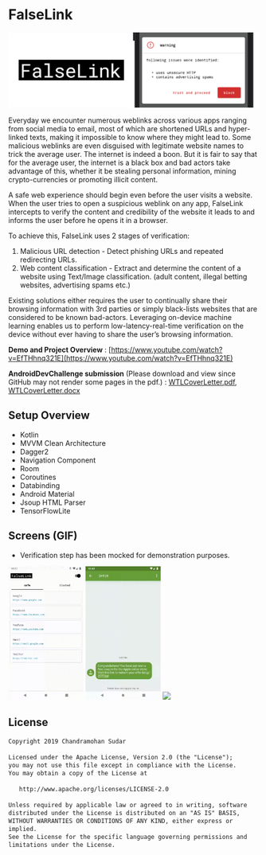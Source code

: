 FalseLink
=========

![](images/header.png)

Everyday we encounter numerous weblinks across various apps ranging from social media to email, most of which are shortened URLs and hyper-linked texts, making it impossible to know where they might lead to. Some malicious weblinks are even disguised with legitimate website names to trick the average user. The internet is indeed a boon. But it is fair to say that for the average user, the internet is a black box and bad actors take advantage of this, whether it be stealing personal information, mining crypto-currencies or promoting illicit content.

A safe web experience should begin even before the user visits a website. When the user tries to open a suspicious weblink on any app, FalseLink intercepts to verify the content and credibility of the website it leads to and informs the user before he opens it in a browser.

To achieve this, FalseLink uses 2 stages of verification:
1. Malicious URL detection - Detect phishing URLs and repeated redirecting URLs.
2. Web content classification - Extract and determine the content of a website using Text/Image classification. (adult content, illegal betting websites, advertising spams etc.)

Existing solutions either requires the user to continually share their browsing information with 3rd parties or simply black-lists websites that are considered to be known bad-actors. Leveraging on-device machine learning enables us to perform low-latency-real-time verification on the device without ever having to share the user’s browsing information.

**Demo and Project Overview** : [https://www.youtube.com/watch?v=EfTHhnq321E](https://www.youtube.com/watch?v=EfTHhnq321E)

**AndroidDevChallenge submission** (Please download and view since GitHub may not render some pages in the pdf.) : [WTLCoverLetter.pdf](submission/WTLCoverLetter.pdf), [WTLCoverLetter.docx](submission/WTLCoverLetter.docx)

Setup Overview
-----------------
* Kotlin
* MVVM Clean Architecture
* Dagger2
* Navigation Component
* Room
* Coroutines
* Databinding
* Android Material
* Jsoup HTML Parser
* TensorFlowLite

Screens (GIF)
-------
* Verification step has been mocked for demonstration purposes.

<img src="images/1.gif" width="30%" /> <img src="images/2.gif" width="30%" /> <img src="images/3.gif" width="30%" />

License
-------
    Copyright 2019 Chandramohan Sudar

    Licensed under the Apache License, Version 2.0 (the "License");
    you may not use this file except in compliance with the License.
    You may obtain a copy of the License at

       http://www.apache.org/licenses/LICENSE-2.0

    Unless required by applicable law or agreed to in writing, software
    distributed under the License is distributed on an "AS IS" BASIS,
    WITHOUT WARRANTIES OR CONDITIONS OF ANY KIND, either express or implied.
    See the License for the specific language governing permissions and
    limitations under the License.

